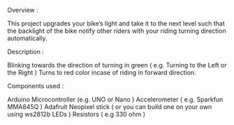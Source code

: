 Overview :

This project upgrades your bike’s light and take it to the next level such that the backlight of the bike notify other riders with your riding turning direction automatically.

Description :

Blinking towards the direction of turning in green ( e.g. Turning to the Left or the Right ) 
Turns to red color incase of riding in forward direction.

Components used :

Arduino Microcontroller (e.g. UNO or Nano )
Accelerometer ( e.g. Sparkfun MMA845Q )
Adafruit Neopixel stick ( or you can build one on your own using ws2812b LEDs ) 
Resistors ( e.g 330 ohm )
